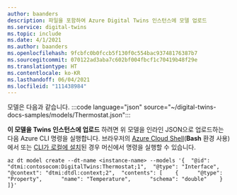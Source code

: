 ```yaml
---
author: baanders
description: 파일을 포함하여 Azure Digital Twins 인스턴스에 모델 업로드
ms.service: digital-twins
ms.topic: include
ms.date: 4/1/2021
ms.author: baanders
ms.openlocfilehash: 9fcbfc0b0fccb5f130f0c554bac93748176387b7
ms.sourcegitcommit: 070122ad3aba7c602bf004fbcf1c70419b48f29e
ms.translationtype: HT
ms.contentlocale: ko-KR
ms.lasthandoff: 06/04/2021
ms.locfileid: "111438984"
---
```

모델은 다음과 같습니다.
:::code language="json" source="~/digital-twins-docs-samples/models/Thermostat.json":::

**이 모델을 Twins 인스턴스에 업로드** 하려면 위 모델을 인라인 JSON으로 업로드하는 다음 Azure CLI 명령을 실행합니다. 브라우저의 [Azure Cloud Shell](../articles/cloud-shell/overview.md)(**Bash** 환경 사용)에서 또는 [CLI가 로컬에 설치](/cli/azure/install-azure-cli)된 경우 머신에서 명령을 실행할 수 있습니다.

```azurecli-interactive
az dt model create --dt-name <instance-name> --models '{  "@id": "dtmi:contosocom:DigitalTwins:Thermostat;1",  "@type": "Interface",  "@context": "dtmi:dtdl:context;2",  "contents": [    {      "@type": "Property",      "name": "Temperature",      "schema": "double"    }  ]}' 
```